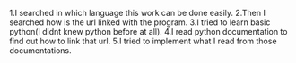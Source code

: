 1.I searched in which language this work can be done easily.
2.Then I searched how is the url linked with the program.
3.I tried to learn basic python(I didnt knew python before at all).
4.I read python documentation to find out how to link that url.
5.I tried to implement what I read from those documentations.

